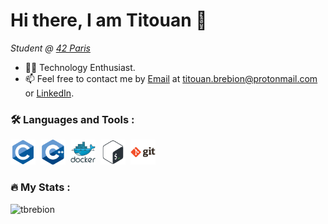 <h1>Hi there, I am Titouan 👋</h1>

<p><em>Student @ <a href="https://42.fr">42 Paris</a></em></p>

- 👨‍💻 Technology Enthusiast.
- 📫 Feel free to contact me by [Email](mailto:titouan.brebion@protonmail.com) at titouan.brebion@protonmail.com or [LinkedIn](https://www.linkedin.com/in/titouan-brébion/).
 

### :hammer_and_wrench: Languages and Tools :
<div>
  <img src="https://github.com/devicons/devicon/blob/master/icons/c/c-original.svg" title="C" alt="C" width="40" height="40"/>&nbsp;
  <img src="https://github.com/devicons/devicon/blob/master/icons/cplusplus/cplusplus-original.svg" title="Cplusplus" alt="Cplusplus" width="40" height="40"/>&nbsp;
  <img src="https://github.com/devicons/devicon/blob/master/icons/docker/docker-original-wordmark.svg"  title="docker" alt="docker" width="40" height="40"/>&nbsp;
  <img src="https://github.com/devicons/devicon/blob/master/icons/bash/bash-original.svg" title="Bash"  alt="Bash" width="40" height="40"/>&nbsp;
  <img src="https://github.com/devicons/devicon/blob/master/icons/git/git-original-wordmark.svg" title="Git" **alt="Git" width="40" height="40"/>
</div>

### :fire: My Stats :


<img src="https://github-readme-stats.vercel.app/api?username=tbrebion&show_icons=true&ayout=compact&count_private=true&theme=radical" alt="tbrebion" />

<!--
